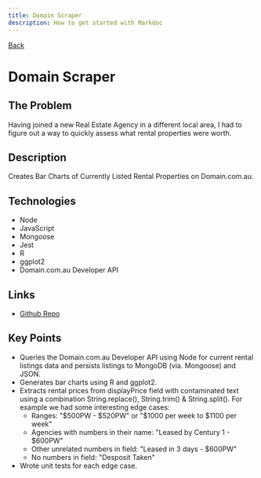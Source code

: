 ```yaml
---
title: Domain Scraper
description: How to get started with Markdoc
---
```


[Back](/projects)

# Domain Scraper

## The Problem

Having joined a new Real Estate Agency in a different local area, I had to figure out a way to quickly assess what rental properties were worth.

## Description

Creates Bar Charts of Currently Listed Rental Properties on Domain.com.au.

## Technologies

- Node
- JavaScript
- Mongoose
- Jest
- R
- ggplot2
- Domain.com.au Developer API

## Links

- [Github Repo](https://github.com/davidtaing/domain-scraper)

## Key Points

- Queries the Domain.com.au Developer API using Node for current rental listings data and persists listings to MongoDB (via. Mongoose) and JSON.
- Generates bar charts using R and ggplot2.
- Extracts rental prices from displayPrice field with contaminated text using a combination String.replace(), String.trim() & String.split(). For example we had some interesting edge cases:
  - Ranges: "$500PW - $520PW" or "$1000 per week to $1100 per week"
  - Agencies with numbers in their name: "Leased by Century 1 - $600PW"
  - Other unrelated numbers in field: "Leased in 3 days - $600PW"
  - No numbers in field: "Desposit Taken"
- Wrote unit tests for each edge case.
